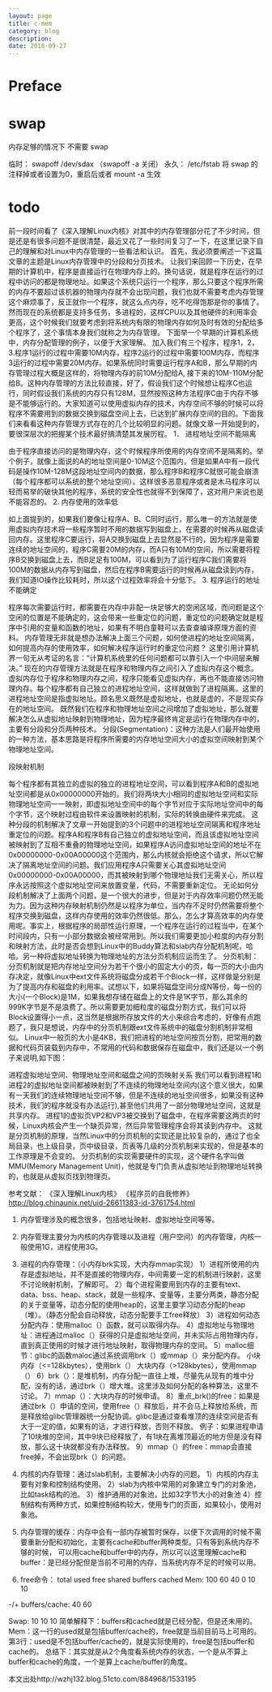 ```yaml
---
layout: page
title: c-mem
category: blog
description: 
date: 2018-09-27
---
```

# Preface

# swap
内存足够的情况下 不需要 swap

临时： swapoff /dev/sdax  （swapoff -a 关闭）
永久： /etc/fstab 将 swap 的注释掉或者设置为0，重启后或者 mount -a 生效

# todo
前一段时间看了《深入理解Linux内核》对其中的内存管理部分花了不少时间，但是还是有很多问题不是很清楚，最近又花了一些时间复习了一下，在这里记录下自己的理解和对Linux中内存管理的一些看法和认识。
首先，我必须要阐述一下这篇文章的主题是Linux内存管理中的分段和分页技术。
让我们来回顾一下历史，在早期的计算机中，程序是直接运行在物理内存上的。换句话说，就是程序在运行的过程中访问的都是物理地址。如果这个系统只运行一个程序，那么只要这个程序所需的内存不要超过该机器的物理内存就不会出现问题，我们也就不需要考虑内存管理这个麻烦事了，反正就你一个程序，就这么点内存，吃不吃得饱那是你的事情了。然而现在的系统都是支持多任务，多进程的，这样CPU以及其他硬件的利用率会更高，这个时候我们就要考虑到将系统内有限的物理内存如何及时有效的分配给多个程序了，这个事情本身我们就称之为内存管理。
下面举一个早期的计算机系统中，内存分配管理的例子，以便于大家理解。
加入我们有三个程序，程序1，2，3.程序1运行的过程中需要10M内存，程序2运行的过程中需要100M内存，而程序3运行的过程中需要20M内存。如果系统同时需要运行程序A和B，那么早期的内存管理过程大概是这样的，将物理内存的前10M分配给A, 接下来的10M-110M分配给B。这种内存管理的方法比较直接，好了，假设我们这个时候想让程序C也运行，同时假设我们系统的内存只有128M，显然按照这种方法程序C由于内存不够是不能够运行的。大家知道可以使用虚拟内存的技术，内存空间不够的时候可以将程序不需要用到的数据交换到磁盘空间上去，已达到扩展内存空间的目的。下面我们来看看这种内存管理方式存在的几个比较明显的问题。就像文章一开始提到的，要很深层次的把握某个技术最好搞清楚其发展历程。
1． 进程地址空间不能隔离

由于程序直接访问的是物理内存，这个时候程序所使用的内存空间不是隔离的。举个例子，就像上面说的A的地址空间是0-10M这个范围内，但是如果A中有一段代码是操作10M-128M这段地址空间内的数据，那么程序B和程序C就很可能会崩溃（每个程序都可以系统的整个地址空间）。这样很多恶意程序或者是木马程序可以轻而易举的破快其他的程序，系统的安全性也就得不到保障了，这对用户来说也是不能容忍的。
2.   内存使用的效率低

如上面提到的，如果我们要像让程序A、B、C同时运行，那么唯一的方法就是使用虚拟内存技术将一些程序暂时不用的数据写到磁盘上，在需要的时候再从磁盘读回内存。这里程序C要运行，将A交换到磁盘上去显然是不行的，因为程序是需要连续的地址空间的，程序C需要20M的内存，而A只有10M的空间，所以需要将程序B交换到磁盘上去，而B足足有100M，可以看到为了运行程序C我们需要将100M的数据从内存写到磁盘，然后在程序B需要运行的时候再从磁盘读到内存，我们知道IO操作比较耗时，所以这个过程效率将会十分低下。
3. 程序运行的地址不能确定

程序每次需要运行时，都需要在内存中非配一块足够大的空闲区域，而问题是这个空闲的位置是不能确定的，这会带来一些重定位的问题，重定位的问题确定就是程序中引用的变量和函数的地址，如果有不明白童鞋可以去查查编译原理方面的资料。
内存管理无非就是想办法解决上面三个问题，如何使进程的地址空间隔离，如何提高内存的使用效率，如何解决程序运行时的重定位问题？
这里引用计算机界一句无从考证的名言：“计算机系统里的任何问题都可以靠引入一个中间层来解决。”
现在的内存管理方法就是在程序和物理内存之间引入了虚拟内存这个概念。虚拟内存位于程序和物理内存之间，程序只能看见虚拟内存，再也不能直接访问物理内存。每个程序都有自己独立的进程地址空间，这样就做到了进程隔离。这里的进程地址空间是指虚拟地址。顾名思义既然是虚拟地址，也就是虚的，不是现实存在的地址空间。
既然我们在程序和物理地址空间之间增加了虚拟地址，那么就要解决怎么从虚拟地址映射到物理地址，因为程序最终肯定是运行在物理内存中的，主要有分段和分页两种技术。
分段(Segmentation)：这种方法是人们最开始使用的一种方法，基本思路是将程序所需要的内存地址空间大小的虚拟空间映射到某个
物理地址空间。


段映射机制

每个程序都有其独立的虚拟的独立的进程地址空间，可以看到程序A和B的虚拟地址空间都是从0x00000000开始的。我们将两块大小相同的虚拟地址空间和实际物理地址空间一一映射，即虚拟地址空间中的每个字节对应于实际地址空间中的每个字节，这个映射过程由软件来设置映射的机制，实际的转换由硬件来完成。
这种分段的机制解决了文章一开始提到的3个问题中的进程地址空间隔离和程序地址重定位的问题。程序A和程序B有自己独立的虚拟地址空间，而且该虚拟地址空间被映射到了互相不重叠的物理地址空间，如果程序A访问虚拟地址空间的地址不在0x00000000-0x00A00000这个范围内，那么内核就会拒绝这个请求，所以它解决了隔离地址空间的问题。我们应用程序A只需要关心其虚拟地址空间0x00000000-0x00A00000，而其被映射到哪个物理地址我们无需关心，所以程序永远按照这个虚拟地址空间来放置变量，代码，不需要重新定位。
无论如何分段机制解决了上面两个问题，是一个很大的进步，但是对于内存效率问题仍然无能为力。因为这种内存映射机制仍然是以程序为单位，当内存不足时仍然需要将整个程序交换到磁盘，这样内存使用的效率仍然很低。那么，怎么才算高效率的内存使用呢。事实上，根据程序的局部性运行原理，一个程序在运行的过程当中，在某个时间段内，只有一小部分数据会被经常用到。所以我们需要更加小粒度的内存分割和映射方法，此时是否会想到Linux中的Buddy算法和slab内存分配机制呢，哈哈。另一种将虚拟地址转换为物理地址的方法分页机制应运而生了。
分页机制：
分页机制就是把内存地址空间分为若干个很小的固定大小的页，每一页的大小由内存决定，就像Linux中ext文件系统将磁盘分成若干个Block一样，这样做是分别是为了提高内存和磁盘的利用率。试想以下，如果将磁盘空间分成N等份，每一份的大小(一个Block)是1M，如果我想存储在磁盘上的文件是1K字节，那么其余的999K字节是不是浪费了。所以需要更加细粒度的磁盘分割方式，我们可以将Block设置得小一点，这当然是根据所存放文件的大小来综合考虑的，好像有点跑题了，我只是想说，内存中的分页机制跟ext文件系统中的磁盘分割机制非常相似。
Linux中一般页的大小是4KB，我们把进程的地址空间按页分割，把常用的数据和代码页装载到内存中，不常用的代码和数据保存在磁盘中，我们还是以一个例子来说明,如下图：

进程虚拟地址空间、物理地址空间和磁盘之间的页映射关系
我们可以看到进程1和进程2的虚拟地址空间都被映射到了不连续的物理地址空间内(这个意义很大，如果有一天我们的连续物理地址空间不够，但是不连续的地址空间很多，如果没有这种技术，我们的程序就没有办法运行),甚至他们共用了一部分物理地址空间，这就是共享内存。
进程1的虚拟页VP2和VP3被交换到了磁盘中，在程序需要这两页的时候，Linux内核会产生一个缺页异常，然后异常管理程序会将其读到内存中。
这就是分页机制的原理，当然Linux中的分页机制的实现还是比较复杂的，通过了也全局目录，也上级目录，页中级目录，页表等几级的分页机制来实现的，但是基本的工作原理是不会变的。
分页机制的实现需要硬件的实现，这个硬件名字叫做MMU(Memory Management Unit)，他就是专门负责从虚拟地址到物理地址转换的，也就是从虚拟页找到物理页。


参考文献：
《深入理解Linux内核》
《程序员的自我修养》
http://blog.chinaunix.net/uid-26611383-id-3761754.html

1. 内存管理涉及的概念很多，包括地址映射、虚拟地址空间等等。

2. 内存管理主要分为内核的内存管理以及进程（用户空间）的内存管理，内核一般使用1G，进程使用3G。
3. 进程的内存管理：（小内存brk实现，大内存mmap实现）
    1）进程所使用的内存是虚拟地址，并不是直接的物理内存，中间需要一定的机制进行映射，这里不讨论映射机制，了解即可。
    2）每个进程需要用到内存的主要有text、data、bss、heap、stack，就是一些程序、变量等，主要分两类，静态分配的关于变量等，动态分配的使用heap的，这里主要学习动态分配的heap（堆）。（静态分配会自动释放，动态分配要手工free释放）
    3）进程如何动态分配内存：使用malloc（）函数，就可以取得内存。
    4）虚拟地址与物理地址：进程通过malloc（）获得的只是虚拟地址空间，并未实际占用物理内存，直到真正使用的时候才进行地址映射，取得物理内存的空间。
    5）malloc细节：glibc的函数maloc通过系统调用brk（）或mmap（）来分配内存。
         小块内存（<=128kbytes），使用brk（）
         大块内存（>128kbytes），使用mmap（）
    6）brk（）：是堆机制，内存分配一直往上堆，尽量先从现有的堆中分配，没有的话，通过brk（）增大堆。这里涉及如何分配的各种算法，这里不讨论。
    7）mmap（）：大块内存的时候申请。
    8）重点_brk()的free：如果是通过brk（）申请的空间，使用free（）释放后，并不会马上释放给系统，而是释放给glibc管理器统一分配协调。glibc是通过查看堆顶的连续空间是否有大于一定的值，如果有的话，才进行释放，否则不释放。
   例子：如果进程申请了10块堆的空间，其中9块已经释放了，有1块在离堆顶最近的地方但是没有释放，那么这十块就都没有办法释放。
   9）mmap（）的free：mmap会直接free掉，不会出现brk（）的问题。
4. 内核的内存管理：通过slab机制，主要解决小内存的问题。
    1）内核的内存主要有对象和控制结构使用。
    2）slab为内核中常用的对象建立专门的对象池，比如task结构的池。
    3）维护通用的对象池，比如32字节大小的对象池
    4）控制结构有两种方式，如果控制结构较大，使用专门的页面，如果较小，使用对象池。
5. 内存管理的缓存：内存中会有一部内存被暂时保存，以便下次调用的时候不需要重新分配和初始化，主要有cache和buffer两种类型。只有等到系统内存不够的时候，
可以用cache和buffer中的内存，所以可以这里理解cache和buffer：是已经分配但是当前不可用的内存，当系统内存不足的时候可以用。
6. free命令：
               total       used       free     shared    buffers     cached
Mem:       100           60        40          0           10         10

-/+ buffers/cache:     40        60

Swap:    10 10 10
简单解释下：buffers和cached就是已经分配，但是还未用的。
Mem：这一行的used就是包括buffer/cache的，free就是当前目前马上可用的。
第3行：used是不包括buffer/cache的，就是实际使用的，free是包括buffer和cache的。
总结下：其实就是从2个角度看系统内存的状态，一个是从不算上buffer和cache的角度，一个是算上cache/buffer的角度。

本文出处http://wzhj132.blog.51cto.com/884968/1533195